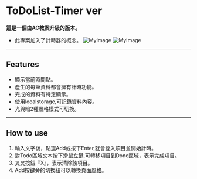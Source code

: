 # ToDoList-Timer ver
**這是一個由AC教案升級的版本。**
- 此專案加入了計時器的概念。
![MyImage](https://duchi321.github.io/ToDoList-Timer-ver/images/lightTodolist.png)
![MyImage](https://duchi321.github.io/ToDoList-Timer-ver/images/darkTodolist.png)
---
## Features
* 顯示當前時間點。
* 產生的每筆資料都會擁有計時功能。
* 完成的資料有特定顯示。
* 使用localstorage,可記錄資料內容。
* 光與暗2種風格模式可切換。
---
## How to use
1. 輸入文字後，點選Add或按下Enter,就會登入項目並開始計時。
2. 對Todo區域文本按下滑鼠左鍵,可轉移項目到Done區域，表示完成項目。
3. 叉叉按鈕『X』，表示清除該項目。
4. Add按鍵旁的切換紐可以轉換頁面風格。
